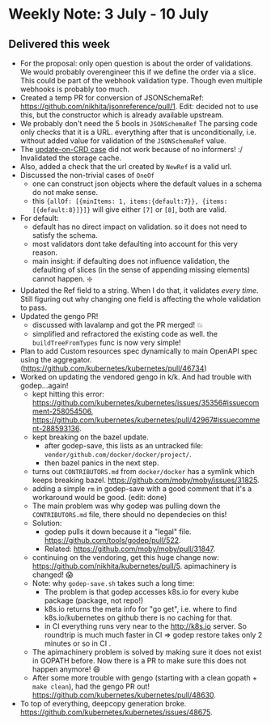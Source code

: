 # Weekly Note: 3 July - 10 July

## Delivered this week

+ For the proposal: only open question is about the order of validations. We would probably overengineer this if we define the order via a slice. This could be part of the webhook validation type. Though even multiple webhooks is probably too much.
+ Created a temp PR for conversion of JSONSchemaRef: https://github.com/nikhita/jsonreference/pull/1. Edit: decided not to use this, but the constructor which is already available upstream.
+ We probably don't need the 5 bools in `JSONSchemaRef`  The parsing code only checks that it is a URL. everything after that is unconditionally, i.e. without added value for validation of the `JSONSchemaRef` value.
+ The [update-on-CRD case](https://github.com/kubernetes/kubernetes/pull/47263#discussion_r125323976) did not work because of no informers! :/ Invalidated the storage cache.
+ Also, added a check that the url created by `NewRef` is a valid url.
+ Discussed the non-trivial cases of `OneOf`
    - one can construct json objects where the default values in a schema do not make sense.
    - this `{allOf: [{minItems: 1, items:{default:7}}, {items:[{default:8}]}]}` will give either `[7]` or `[8]`, both are valid.
+ For default:
    - default has no direct impact on validation. so it does not need to satisfy the schema.
    - most validators dont take defaulting into account for this very reason.
    - main insight: if defaulting does not influence validation, the defaulting of slices (in the sense of appending missing elements) cannot happen. :sparkle:
+ Updated the Ref field to a string. When I do that, it validates _every time_. Still figuring out why changing one field is affecting the whole validation to pass.
+ Updated the gengo PR!
    - discussed with lavalamp and got the PR merged! :boom:
    - simplified and refractored the existing code as well. the `buildTreeFromTypes` func is now very simple!
+ Plan to add Custom resources spec dynamically to main OpenAPI spec using the aggregator. (https://github.com/kubernetes/kubernetes/pull/46734)
+ Worked on updating the vendored gengo in k/k. And had trouble with godep...again!
    - kept hitting this error: https://github.com/kubernetes/kubernetes/issues/35356#issuecomment-258054506, https://github.com/kubernetes/kubernetes/pull/42967#issuecomment-288593136.
    - kept breaking on the bazel update.
        + after godep-save, this lists as an untracked file: `vendor/github.com/docker/docker/project/`.
        + then bazel panics in the next step.
    - turns out `CONTRIBUTORS.md` from `docker/docker` has a symlink which keeps breaking bazel. https://github.com/moby/moby/issues/31825.
    - adding a simple `rm` in godep-save with a good comment that it's a workaround would be good. (edit: done)
    - The main problem was why godep was pulling down the `CONTRIBUTORS.md` file, there should no dependecies on this!
    - Solution:
        + godep pulls it down because it a "legal" file. https://github.com/tools/godep/pull/522.
        + Related: https://github.com/moby/moby/pull/31847.
    - continuing on the vendoring, get this huge change now: https://github.com/nikhita/kubernetes/pull/5. apimachinery is changed! :scream:
    - Note: why `godep-save.sh` takes such a long time:
        + The problem is that godep accesses k8s.io for every kube package (package, not repo!)
        + k8s.io returns the meta info for "go get", i.e. where to find k8s.io/kubernetes on github there is no caching for that.
        + in CI everything runs very near to the http://k8s.io server. So roundtrip is much much faster in CI => godep restore takes only 2 minutes or so in CI .
    - The apimachinery problem is solved by making sure it does not exist in GOPATH before. Now there is a PR to make sure this does not happen anymore! :smile:
    - After some more trouble with gengo (starting with a clean gopath + `make clean`), had the gengo PR out! https://github.com/kubernetes/kubernetes/pull/48630.
+ To top of everything, deepcopy generation broke. https://github.com/kubernetes/kubernetes/issues/48675.
